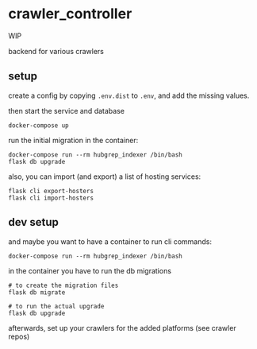 # crawler_controller

WIP


backend for various crawlers

## setup


create a config by copying `.env.dist` to `.env`, and add the missing values.

then start the service and database

    docker-compose up

run the initial migration in the container:

    docker-compose run --rm hubgrep_indexer /bin/bash
    flask db upgrade

also, you can import (and export) a list of hosting services:

    flask cli export-hosters
    flask cli import-hosters

## dev setup

and maybe you want to have a container to run cli commands:

    docker-compose run --rm hubgrep_indexer /bin/bash

in the container you have to run the db migrations

    # to create the migration files
    flask db migrate

    # to run the actual upgrade
    flask db upgrade




afterwards, set up your crawlers for the added platforms (see crawler repos)






